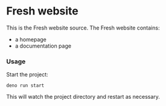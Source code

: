 # Fresh website

This is the Fresh website source. The Fresh website contains:

- a homepage
- a documentation page

### Usage

Start the project:

```
deno run start
```

This will watch the project directory and restart as necessary.
